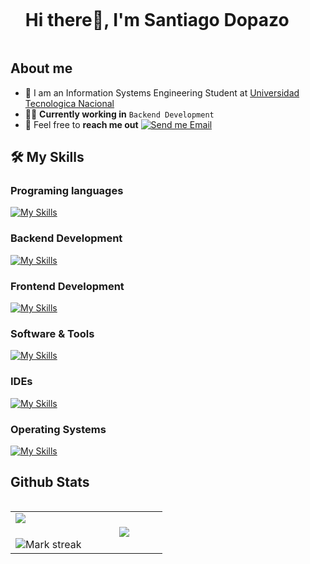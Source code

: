 <div id="user-content-toc">
  <ul align="left">
    <summary><h1 style="display: inline-block">Hi there👋, I'm Santiago Dopazo</h1></summary>
  </ul>
</div>

## About me

- :school: I am an Information Systems Engineering Student at [Universidad Tecnologica Nacional](https://www.utn.edu.ar/es/)
- :technologist: **Currently working in** `Backend Development`
- :email: Feel free to **reach me out** [![Send me Email](https://img.shields.io/static/v1?label=email&amp;message=SantiagoDopazo&amp;color=EA4335&amp;style=flat-square)](mailto:dopazosantiago20@gmail.com) 

## 🛠️ My Skills

### Programing languages

[![My Skills](https://skillicons.dev/icons?i=c,cpp,haskell,js,ruby,cs)](https://skillicons.dev)

### Backend Development

[![My Skills](https://skillicons.dev/icons?i=rails,postgres,redis,postman)](https://skillicons.dev)

### Frontend Development

[![My Skills](https://skillicons.dev/icons?i=html,css,react,yarn,npm)](https://skillicons.dev)

### Software & Tools

[![My Skills](https://skillicons.dev/icons?i=github,gitlab,docker,ansible,kubernetes,terraform,unity)](https://skillicons.dev)

### IDEs

[![My Skills](https://skillicons.dev/icons?i=vscode,eclipse)](https://skillicons.dev)

### Operating Systems

[![My Skills](https://skillicons.dev/icons?i=windows,linux)](https://skillicons.dev)

## Github Stats

<p align="left">
  <!--- stats (start) -->
<table align="left">
<tr border="none">
<td width="50%" align="center">
  <img  align="left"  src="https://github-readme-stats.vercel.app/api?username=SantiagoDopazo&theme=dark&show_icons=true&count_private=true" />
  <br></br>
  <img  title="🔥 Get streak stats for your profile at git.io/streak-stats" alt="Mark streak" src="https://github-readme-streak-stats.herokuapp.com/?user=SantiagoDopazo&theme=dark&hide_border=false" /> 
</td>


<td width="50%" align="center">

  <img  align="center"  src="https://github-readme-stats-anuraghazra1.vercel.app/api/top-langs/?username=SantiagoDopazo&theme=dark&hide_border=false&no-bg=true&no-frame=true&langs_count=7"/>

  </td>
</tr>
</table>
